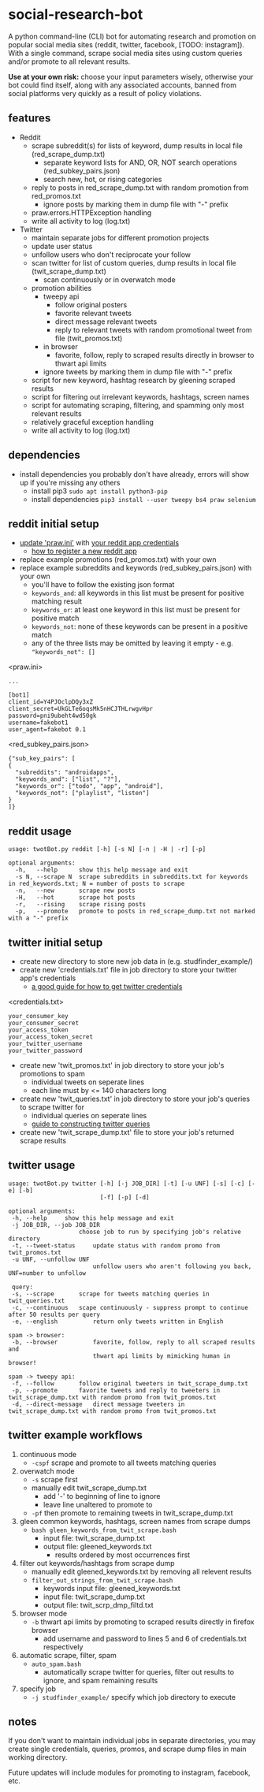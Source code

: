 # social-research-bot
A python command-line (CLI) bot for automating research and promotion on popular social media sites (reddit, twitter, facebook, [TODO: instagram]). With a single command, scrape social media sites using custom queries and/or promote to all relevant results.

<b>Use at your own risk:</b> choose your input parameters wisely, otherwise your bot could find itself, along with any associated accounts, banned from social platforms very quickly as a result of policy violations.

## features
- Reddit
	- scrape subreddit(s) for lists of keyword, dump results in local file (red_scrape_dump.txt)
		- separate keyword lists for AND, OR, NOT search operations (red_subkey_pairs.json)
		- search new, hot, or rising categories
	- reply to posts in red_scrape_dump.txt with random promotion from red_promos.txt
		- ignore posts by marking them in dump file with "-" prefix
	- praw.errors.HTTPException handling
	- write all activity to log (log.txt)
- Twitter
	- maintain separate jobs for different promotion projects
	- update user status
	- unfollow users who don't reciprocate your follow
	- scan twitter for list of custom queries, dump results in local file (twit_scrape_dump.txt)
		- scan continuously or in overwatch mode
	- promotion abilities
        - tweepy api
		    - follow original posters
		    - favorite relevant tweets
		    - direct message relevant tweets
		    - reply to relevant tweets with random promotional tweet from file (twit_promos.txt)
        - in browser
            - favorite, follow, reply to scraped results directly in browser to thwart api limits	    
        - ignore tweets by marking them in dump file with "-" prefix
	- script for new keyword, hashtag research by gleening scraped results
	- script for filtering out irrelevant keywords, hashtags, screen names
	- script for automating scraping, filtering, and spamming only most relevant results
	- relatively graceful exception handling
	- write all activity to log (log.txt)

## dependencies
- install dependencies you probably don't have already, errors will show up if you're missing any others
	- install pip3 `sudo apt install python3-pip`
	- install dependencies `pip3 install --user tweepy bs4 praw selenium`

## reddit initial setup
- <a href="https://praw.readthedocs.io/en/v4.0.0/getting_started/configuration/prawini.html">update 'praw.ini'</a> with <a href="https://www.reddit.com/prefs/apps/">your reddit app credentials</a>
	- <a href="http://pythonforengineers.com/build-a-reddit-bot-part-1/">how to register a new reddit app</a>
- replace example promotions (red_promos.txt) with your own
- replace example subreddits and keywords (red_subkey_pairs.json) with your own
	- you'll have to follow the existing json format
	- `keywords_and`: all keywords in this list must be present for positive matching result
	- `keywords_or`: at least one keyword in this list must be present for positive match
	- `keywords_not`: none of these keywords can be present in a positive match
	- any of the three lists may be omitted by leaving it empty - e.g. `"keywords_not": []`

<praw.ini>
```
...

[bot1]
client_id=Y4PJOclpDQy3xZ
client_secret=UkGLTe6oqsMk5nHCJTHLrwgvHpr
password=pni9ubeht4wd50gk
username=fakebot1
user_agent=fakebot 0.1
```

<red_subkey_pairs.json>
```
{"sub_key_pairs": [
{
  "subreddits": "androidapps",
  "keywords_and": ["list", "?"],
  "keywords_or": ["todo", "app", "android"],
  "keywords_not": ["playlist", "listen"]
}
]}
```

## reddit usage
```
usage: twotBot.py reddit [-h] [-s N] [-n | -H | -r] [-p]

optional arguments:
  -h,	--help		show this help message and exit
  -s N,	--scrape N	scrape subreddits in subreddits.txt for keywords in red_keywords.txt; N = number of posts to scrape
  -n,	--new		scrape new posts
  -H,	--hot		scrape hot posts
  -r,	--rising	scrape rising posts
  -p,	--promote	promote to posts in red_scrape_dump.txt not marked with a "-" prefix
```

## twitter initial setup
- create new directory to store new job data in (e.g. studfinder_example/)
- create new 'credentials.txt' file in job directory to store your twitter app's credentials
	- <a href="https://www.digitalocean.com/community/tutorials/how-to-create-a-twitterbot-with-python-3-and-the-tweepy-library">a good guide for how to get twitter credentials</a>

<credentials.txt>
```
your_consumer_key
your_consumer_secret
your_access_token
your_access_token_secret
your_twitter_username
your_twitter_password
```

- create new 'twit_promos.txt' in job directory to store your job's promotions to spam
	- individual tweets on seperate lines
	- each line must by <= 140 characters long
- create new 'twit_queries.txt' in job directory to store your job's queries to scrape twitter for
	- individual queries on seperate lines
	- <a href="https://dev.twitter.com/rest/public/search">guide to constructing twitter queries</a>
- create new 'twit_scrape_dump.txt' file to store your job's returned scrape results

## twitter usage
```
usage: twotBot.py twitter [-h] [-j JOB_DIR] [-t] [-u UNF] [-s] [-c] [-e] [-b]
                          [-f] [-p] [-d]

optional arguments:
 -h, --help		show this help message and exit
 -j JOB_DIR, --job JOB_DIR
	                choose job to run by specifying job's relative directory
 -t, --tweet-status 	update status with random promo from twit_promos.txt
 -u UNF, --unfollow UNF
                        unfollow users who aren't following you back, UNF=number to unfollow

 query:
 -s, --scrape		scrape for tweets matching queries in twit_queries.txt
 -c, --continuous	scape continuously - suppress prompt to continue after 50 results per query
 -e, --english         	return only tweets written in English

spam -> browser:
 -b, --browser          favorite, follow, reply to all scraped results and
                        thwart api limits by mimicking human in browser!

spam -> tweepy api:
 -f, --follow		follow original tweeters in twit_scrape_dump.txt
 -p, --promote		favorite tweets and reply to tweeters in twit_scrape_dump.txt with random promo from twit_promos.txt
 -d, --direct-message	direct message tweeters in twit_scrape_dump.txt with random promo from twit_promos.txt
```

## twitter example workflows
1) continuous mode
	- `-cspf` scrape and promote to all tweets matching queries
2) overwatch mode
	- `-s` scrape first
	- manually edit twit_scrape_dump.txt
		- add '-' to beginning of line to ignore
		- leave line unaltered to promote to
	- `-pf` then promote to remaining tweets in twit_scrape_dump.txt
3) gleen common keywords, hashtags, screen names from scrape dumps
	- `bash gleen_keywords_from_twit_scrape.bash`
		- input file: twit_scrape_dump.txt
		- output file: gleened_keywords.txt
            - results ordered by most occurrences first
4) filter out keywords/hashtags from scrape dump
    - manually edit gleened_keywords.txt by removing all relevent results
    - `filter_out_strings_from_twit_scrape.bash`
        - keywords input file: gleened_keywords.txt		
        - input file: twit_scrape_dump.txt
		- output file: twit_scrp_dmp_filtd.txt
5) browser mode
    - `-b` thwart api limits by promoting to scraped results directly in firefox browser
		- add username and password to lines 5 and 6 of credentials.txt respectively
6) automatic scrape, filter, spam
	- `auto_spam.bash`
		- automatically scrape twitter for queries, filter out results to ignore, and spam remaining results
7) specify job
    - `-j studfinder_example/` specify which job directory to execute

## notes
If you don't want to maintain individual jobs in separate directories, you may create single credentials, queries, promos, and scrape dump files in main working directory.

Future updates will include modules for promoting to instagram, facebook, etc.
